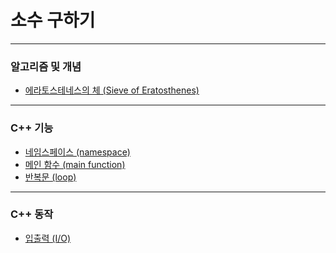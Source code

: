 # 소수 구하기

***

### 알고리즘 및 개념
* [에라토스테네스의 체 (Sieve of Eratosthenes)](https://github.com/Khamax4mr/Study-Baekjoon-edition/wiki/%EC%97%90%EB%9D%BC%ED%86%A0%EC%8A%A4%ED%85%8C%EB%84%A4%EC%8A%A4%EC%9D%98-%EC%B2%B4-(Sieve-of-Eratosthenes))

***

### C++ 기능
* [네임스페이스 (namespace)](https://github.com/Khamax4mr/Study-Baekjoon-edition/wiki/%EB%84%A4%EC%9E%84%EC%8A%A4%ED%8E%98%EC%9D%B4%EC%8A%A4-(namespace))
* [메인 함수 (main function)](https://github.com/Khamax4mr/Study-Baekjoon-edition/wiki/%EB%A9%94%EC%9D%B8-%ED%95%A8%EC%88%98-(main-function))
* [반복문 (loop)](https://github.com/Khamax4mr/Study-Baekjoon-edition/wiki/%EB%B0%98%EB%B3%B5%EB%AC%B8-(loop))

***

### C++ 동작
* [입출력 (I/O)](https://github.com/Khamax4mr/Study-Baekjoon-edition/wiki/%EC%9E%85%EC%B6%9C%EB%A0%A5-(I-O))